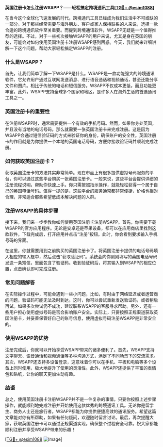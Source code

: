 **英国注册卡怎么注册WSAPP？——轻松搞定跨境通讯工具[[TG💪+ @esim1088](https://t.me/s/esim1088)]**

在当今这个全球化飞速发展的时代，跨境通讯工具已经成为我们生活中不可或缺的一部分。对于那些经常需要与海外朋友、客户或家人保持联系的人来说，选择一款合适的跨境通讯软件至关重要。而提到跨境通讯软件，WSAPP无疑是一个值得推荐的选择。不过，对于一些初次接触WSAPP的用户来说，尤其是身在英国的朋友，可能会对如何使用英国注册卡注册WSAPP感到困惑。今天，我们就来详细讲解一下这个问题，帮助大家轻松搞定WSAPP的注册。

### 什么是WSAPP？

首先，让我们简单了解一下WSAPP是什么。WSAPP是一款功能强大的跨境通讯软件，它允许用户通过互联网发送消息、进行语音通话和视频通话，甚至还能分享文件和图片。相比于传统的电话和短信服务，WSAPP不仅成本更低，而且功能更丰富。此外，WSAPP支持全球多个国家和地区，是许多人在海外生活的首选通讯工具之一。

### 英国注册卡的重要性

在注册WSAPP时，通常需要提供一个有效的手机号码。然而，如果你身处英国，并且没有当地的电话号码，那么就需要一张英国注册卡来完成注册。这是因为WSAPP会通过短信验证码的方式来验证你的身份，确保账户的安全性。英国注册卡的作用就是为你提供一个本地的英国电话号码，方便你接收验证码并顺利完成注册。

### 如何获取英国注册卡？

获取英国注册卡的方法其实非常简单。现在市面上有很多提供虚拟号码服务的平台，你可以通过这些平台购买一张英国注册卡。一般来说，这些平台会提供详细的注册流程说明，帮助你快速上手。你只需按照指示操作，就能轻松获得一个属于自己的英国电话号码。值得一提的是，这些平台的服务通常都非常便捷，价格也相对合理，非常适合那些希望低成本解决问题的人群。

### 注册WSAPP的具体步骤

接下来，我们来一步步教你如何使用英国注册卡注册WSAPP。首先，你需要下载WSAPP的官方应用程序。无论是安卓还是苹果设备，都可以在应用商店里找到这款软件。下载完成后，打开应用并点击“注册”按钮。此时，你会看到要求输入手机号码的界面。

在这里，你就需要用到之前购买的英国注册卡了。将英国注册卡提供的电话号码填入相应的输入框中，然后点击“获取验证码”。系统会向你刚刚填写的英国电话号码发送一条短信，里面包含了验证码。收到验证码后，将其输入到WSAPP的相应位置，点击确认即可完成注册。

### 常见问题解答

在实际操作过程中，可能会遇到一些小问题。比如，有时由于网络延迟或者运营商的问题，验证码可能无法及时到达。这时，你可以尝试重新发送验证码，或者稍后再试。如果多次尝试仍不成功，建议联系WSAPP的客服寻求帮助。另外，还有一些用户担心使用虚拟号码是否会影响账户安全。实际上，只要按照正规渠道获取英国注册卡，并妥善保管好自己的账号信息，使用虚拟号码注册WSAPP是非常安全的。

### 使用WSAPP的优势

注册完成后，你就可以开始享受WSAPP带来的诸多便利了。首先，WSAPP支持文字聊天、语音通话和视频通话等多种沟通方式，满足了不同场景下的交流需求。其次，WSAPP还支持多设备登录，这意味着你可以在手机、平板和电脑等多个设备上同时使用，极大地提升了使用的灵活性。此外，WSAPP还提供了丰富的表情包和贴纸，让你的聊天更加生动有趣。

### 结语

总之，使用英国注册卡注册WSAPP并不是一件复杂的事情。只要你按照上述步骤操作，就能顺利地完成注册并开始使用这款优秀的跨境通讯工具。无论你是留学生、商务人士还是旅行者，WSAPP都能为你提供便捷高效的通讯服务。希望这篇文章能对你有所帮助，如果有任何疑问，欢迎随时留言讨论。最后，再次提醒大家，获取英国注册卡可以通过正规渠道实现，确保整个过程安全可靠。祝大家都能顺利注册并享受WSAPP带来的乐趣！

[[TG💪+ @esim1088](https://t.me/s/esim1088) ![Image](https://i.postimg.cc/4NQfJmqS/Snipaste-2025-05-13-00-14-12.png)]
